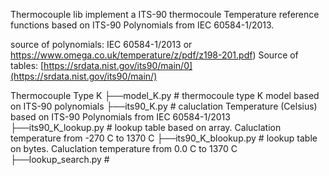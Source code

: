 

Thermocouple lib implement a ITS-90 thermocoule Temperature reference functions based on ITS-90 Polynomials from IEC 60584-1/2013.


source of polynomials: IEC 60584-1/2013 or https://www.omega.co.uk/temperature/z/pdf/z198-201.pdf)
Source of tables: [https://srdata.nist.gov/its90/main/0](https://srdata.nist.gov/its90/main/)


Thermocouple Type K
          ├──model_K.py          # thermocoule type K model based on ITS-90 polynomials
          ├──its90_K.py          # caluclation Temperature (Celsius) based on ITS-90 Polynomials from IEC 60584-1/2013    
          ├──its90_K_lookup.py   # lookup table based on array.  Caluclation temperature from -270 C to 1370 C 
          ├──its90_K_blookup.py  # lookup table on  bytes. Caluclation temperature from 0.0 C to 1370 C       
          ├──lookup_search.py    #  
          
          
          
